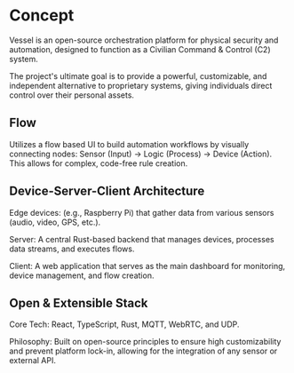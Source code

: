 # Concept

Vessel is an open-source orchestration platform for physical security and automation, designed to function as a Civilian Command & Control (C2) system.

The project's ultimate goal is to provide a powerful, customizable, and independent alternative to proprietary systems, giving individuals direct control over their personal assets.

## Flow

Utilizes a flow based UI to build automation workflows by visually connecting nodes: Sensor (Input) → Logic (Process) → Device (Action). This allows for complex, code-free rule creation.

## Device-Server-Client Architecture

Edge devices: (e.g., Raspberry Pi) that gather data from various sensors (audio, video, GPS, etc.).

Server: A central Rust-based backend that manages devices, processes data streams, and executes flows.

Client: A web application that serves as the main dashboard for monitoring, device management, and flow creation.

## Open & Extensible Stack

Core Tech: React, TypeScript, Rust, MQTT, WebRTC, and UDP.

Philosophy: Built on open-source principles to ensure high customizability and prevent platform lock-in, allowing for the integration of any sensor or external API.
